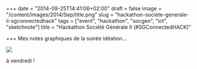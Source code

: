 +++
date = "2014-09-25T14:41:06+02:00"
draft = false
image = "/content/images/2014/Sep/title.png"
slug = "hackathon-societe-generale-ii-sgconnectedhack"
tags = ["event", "hackathon", "socgen", "iot", "sketchnote"]
title = "Hackathon Société Générale II (#SGConnectedHACK)"

+++
Mes notes graphiques de la soirée idéation...

![](/content/images/2014/Sep/Hackathon-sg-2-vjeantet.jpg)


à vendredi !